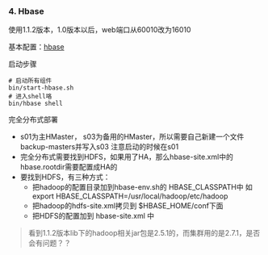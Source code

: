 

### 4. Hbase
使用1.1.2版本，1.0版本以后，web端口从60010改为16010

基本配置：[hbase](https://github.com/fancyChuan/bigdata-learn/tree/master/环境搭建/hbase)

启动步骤
```
# 启动所有组件
bin/start-hbase.sh
# 进入shell咯
bin/hbase shell
```

完全分布式部署
- s01为主HMaster， s03为备用的HMaster，所以需要自己新建一个文件backup-masters并写入s03 注意启动的时候在s01
- 完全分布式需要找到HDFS，如果用了HA，那么hbase-site.xml中的hbase.rootdir需要配置成HA的
- 要找到HDFS，有三种方式：
    - 把hadoop的配置目录加到hbase-env.sh的 HBASE_CLASSPATH中 如 export HBASE_CLASSPATH=/usr/local/hadoop/etc/hadoop
    - 把hadoop的hdfs-site.xml拷贝到 $HBASE_HOME/conf下面
    - 把HDFS的配置加到 hbase-site.xml 中
    
> 看到1.1.2版本lib下的hadoop相关jar包是2.5.1的，而集群用的是2.7.1，是否会有问题？？